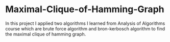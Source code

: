 # Maximal-Clique-of-Hamming-Graph
In this project I applied two algorithms I learned from Analysis of Algorithms course which are brute force algorithm and bron-kerbosch algorithm to find the maximal clique of hamming graph.
